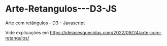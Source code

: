 # Arte-Retangulos---D3-JS
Arte com retângulos - D3 - Javascript


Vide explicações em https://ideiasesquecidas.com/2022/09/24/arte-com-retangulos/
